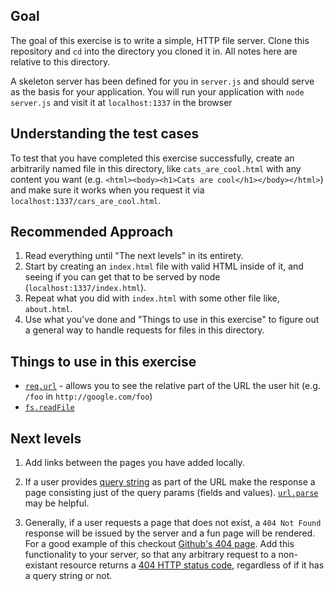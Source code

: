 ## Goal

The goal of this exercise is to write a simple, HTTP file server. Clone this repository and `cd` into the directory you cloned it in. All notes here are relative to this directory.

A skeleton server has been defined for you in `server.js` and should serve as the basis for your application. You will run your application with `node server.js` and visit it at `localhost:1337` in the browser

## Understanding the test cases

To test that you have completed this exercise successfully, create an arbitrarily named file in this directory, like `cats_are_cool.html` with any content you want (e.g. `<html><body><h1>Cats are cool</h1></body></html>`) and make sure it works when you request it via `localhost:1337/cars_are_cool.html`.

## Recommended Approach

1. Read everything until "The next levels" in its entirety.
1. Start by creating an `index.html` file with valid HTML inside of it, and seeing if you can get that to be served by node (`localhost:1337/index.html`).
1. Repeat what you did with `index.html` with some other file like, `about.html`.
1. Use what you've done and "Things to use in this exercise" to figure out a general way to handle requests for files in this directory.


## Things to use in this exercise

* [`req.url`](https://nodejs.org/api/http.html#http_message_url) - allows you to see the relative part of the URL the user hit (e.g. `/foo` in `http://google.com/foo`)
* [`fs.readFile`](https://nodejs.org/api/fs.html#fs_fs_readfile_filename_options_callback)

## Next levels

1. Add links between the pages you have added locally.

1. If a user provides [query string](http://en.wikipedia.org/wiki/Query_string) as part of the URL make the response a page consisting just of the query params (fields and values). [`url.parse`](https://nodejs.org/docs/latest/api/url.html#url_url_parse_urlstr_parsequerystring_slashesdenotehost) may be helpful.

1. Generally, if a user requests a page that does not exist, a `404 Not Found` response will be issued by the server and a fun page will be rendered. For a good example of this checkout [Github's 404 page](https://github.com/asdhasdasd). Add this functionality to your server, so that any arbitrary request to a non-existant resource returns a [404 HTTP status code](https://www.flickr.com/photos/girliemac/6508022985), regardless of if it has a query string or not.